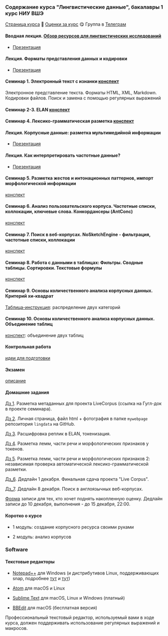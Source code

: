 ### Содержание курса "Лингвистические данные", бакалавры 1 курс НИУ ВШЭ

<a href="https://olesar.github.io/lingdata2020">Страница курса</a> &#129303; <a href="https://docs.google.com/spreadsheets/d/15elyrE9USSrqbFAdlrMVTICUtFA9d7BYM4UWiaRYNE8/edit#gid=1266306696">Оценки за курс</a> &#128523; 
Группа в <a href="https://t.me/joinchat/GOaNBxcL5Wm7og4yUZQJxw">Телеграм </a>
<!--- <a href="">Как выставляются оценки за курс</a> &#128526; <a href="">FAQ</a> --->

#### Вводная лекция. <a href="1LingResources.pdf">Обзор ресурсов для лингвистических исследований</a>    
* [Презентация](1LingResources.pdf)

#### Лекция. Форматы представления данных и кодировки   
* [Презентация](2TextFormats.md)

#### Семинар 1. Электронный текст с изнанки [конспект](intro.md)  

Электронное представление текста. Форматы HTML, XML, Markdown. Кодировки файлов. Поиск и замена с помощью регулярных выражений     

#### Семинар 2-3. ELAN  [конспект](practicum-elan.md)  

#### Семинар 4. Лексико-грамматическая разметка [конспект](practicum-tagging-parsing.md)   

#### Лекция. Корпусные данные: разметка мультимедийной информации  
* [Презентация](3Multimedia.pdf)

#### Лекция. Как интерпретировать частотные данные?
* [Презентация](4QuantitativeCorpusAnalysis.pdf)

#### Семинар 5. Разметка жестов и интонационных паттернов, импорт морфологической информации    
[конспект](practicum-elan-import.md)

#### Семинар 6. Анализ пользовательского корпуса. Частотные списки, коллокации, ключевые слова. Конкордансеры (AntConc)  
[конспект](practicum-antconc.md) 

#### Семинар 7. Поиск в веб-корпусах. NoSketchEngine - фильтрация, частотные списки, коллокации   
[конспект](practicum-web-corpora.md)  

#### Семинар 8. Работа с данными в таблицах: Фильтры. Сводные таблицы. Сортировки. Текстовые формулы
[конспект](practicum-spreadsheets-1.md)  

#### Семинар 9. Основы количественного анализа корпусных данных. Критерий хи-квадрат  
[Таблица-инструкция](https://docs.google.com/spreadsheets/d/1n73pj4khl5ze9fyyC6QVYDDLFPlrWbXT4YY0_aiPSBo/edit?usp=sharing): распределение двух категорий  

#### Семинар 10. Основы количественного анализа корпусных данных. Объединение таблиц  
[конспект](https://github.com/olesar/lingdata/blob/gh-pages/practicum_spreadsheets-merging.md): объединение двух таблиц    

#### Контрольная работа  
[идеи для подготовки](test-drill.md)  

#### Экзамен  
[описание](exam.md)


#### Домашние задания   

[Дз 1](hw1-metadata.md). Разметка метаданных для проекта LiveCorpus (ссылка на Гугл-док в проекте семинара).  

[Дз 2](hw2-mywebpage.md). Личная страница, файл html + фотография в папке `mywebpage` репозитория `lingdata` на GitHub.  

[Дз 3](hw3-elan-speech.md). Расшифровка реплик в ELAN, токенизация.  

[Дз 4](hw4-grammar-tagging.md). Разметка лемм, части речи и морфологических признаков у токенов. 

[Дз 5](hw5-grammar-tagging2.md). Разметка лемм, части речи и морфологических признаков 2: независимая проверка автоматической лексико-грамматической разметки. 

[Дз_6](hw6-elan-final.md). Дедлайн 1 декабря. Финальная сдача проекта "Live Corpus".  

[Дз_7](https://forms.gle/YxckvpPXCPonj58n6). Дедлайн 8 декабря. Поиск в англоязычных веб-корпусах.  

[Форма](https://forms.gle/QdoTheAhduxadEkB8) записи для тех, кто хочет поднять накопленную оценку. Дедлайн записи до 10 декабря, выполнения - до 15 декабря, 22:00. 


#### Коротко о курсе   

* 1 модуль: создание корпусного ресурса своими руками  

* 2 модуль: анализ корпусов  




### Software

#### Текстовые редакторы

* [Notepad++](https://notepad-plus-plus.org) для Windows (и дистрибутивов Linux, поддерживающих snap, подробнее [тут](https://itsfoss.com/notepad-plus-plus-linux/) и [тут](https://itsfoss.com/install-snap-linux/))

* [Atom](https://atom.io) для macOS и Linux

* [Sublime Text](https) для macOS, Linux и Windows (платный)

* [BBEdit](https) для macOS (бесплатная версия)

Профессиональный текстовый редактор, используемый вами в ходе курса, должен поддерживать использование регулярных выражений и макросов.

